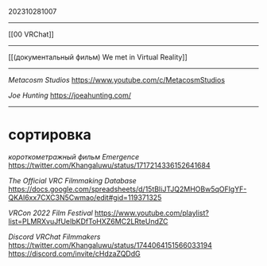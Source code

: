 202310281007
***
[[00 VRChat]]
***
[[(документальный фильм) We met in Virtual Reality]]
***
*Metacosm Studios*
https://www.youtube.com/c/MetacosmStudios

*Joe Hunting*
https://joeahunting.com/
***
# сортировка
*короткометражный фильм Emergence*
https://twitter.com/Khangaluwu/status/1717214336152641684

*The Official VRC Filmmaking Database*
https://docs.google.com/spreadsheets/d/15tBIiJTJQ2MHOBw5qOFlgYF-QKAl6xx7CXC3N5Cwmao/edit#gid=119371325

*VRCon 2022 Film Festival*
https://www.youtube.com/playlist?list=PLMRXvuJfUeIbKDfToHXZ6MC2LRteUndZC

*Discord VRChat Filmmakers*
https://twitter.com/Khangaluwu/status/1744064151566033194
https://discord.com/invite/cHdzaZQDdG